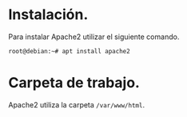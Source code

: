 # Instalación.
Para instalar Apache2 utilizar el siguiente comando.
~~~
root@debian:~# apt install apache2
~~~


# Carpeta de trabajo.
Apache2 utiliza la carpeta ``/var/www/html``.